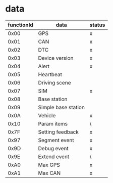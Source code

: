 # data

functionId|data|status
-|-|-
0x00|GPS|x
0x01|CAN|x
0x02|DTC|x
0x03|Device version|x
0x04|Alert|x
0x05|Heartbeat|
0x06|Driving scene|
0x07|SIM|x
0x08|Base station|
0x09|Simple base station|
0x0A|Vehicle|x
0x10|Param items|\
0x7F|Setting feedback|x
0x97|Segment event|x
0x9D|Debug event|x
0x9E|Extend event|\
0xA0|Max GPS|x
0xA1|Max CAN|x

